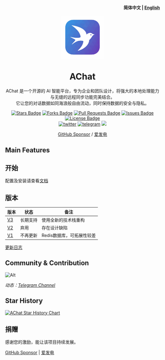 <h4 align="right"><strong>简体中文</strong> | <a href="./README_CN.md">
English</a></h4>
<p align="center">
    <img src="./docs/public/icon.png" width=138/>
</p>
<h1 align="center">AChat</h1>
<p align="center">AChat 是一个开源的 AI 智能平台，专为企业和团队设计，将强大的本地处理能力与无缝的远程同步功能完美结合。<br/> 它让您的对话数据如同海浪般自由流动，同时保持数据的安全与隐私。</p>

<p align="center">
  <a href="https://github.com/AprilNEA/AChat/stargazers"><img src="https://img.shields.io/github/stars/AprilNEA/AChat" alt="Stars Badge"/></a>
  <a href="https://github.com/AprilNEA/AChat/network/members"><img src="https://img.shields.io/github/forks/AprilNEA/AChat" alt="Forks Badge"/></a>
  <a href="https://github.com/AprilNEA/AChat/pulls"><img src="https://img.shields.io/github/issues-pr/AprilNEA/AChat" alt="Pull Requests Badge"/></a>
  <a href="https://github.com/AprilNEA/AChat/issues"><img src="https://img.shields.io/github/issues-closed/AprilNEA/AChat" alt="Issues Badge"/></a>
  <a href="https://github.com/AprilNEA/AChat/blob/main/LICENSE"><img src="https://img.shields.io/github/license/AprilNEA/AChat" alt="License Badge"/></a>
  <br/> 
  <a href="https://twitter.com/AprilNEA" target="_blank">
    <img alt="twitter" src="https://img.shields.io/twitter/follow/AprilNEA"></a>
  <a href="https://t.me/achatlab" target="_blank">
    <img alt="telegram" src="https://img.shields.io/badge/channel-telegram-blueviolet?style=flat&logo=Telegram"></a>
  <img src="https://hits.aprilnea.com/hits?url=https://github.com/AprilNEA/AChat" />
</p>


<div align="center">

[GitHub Sponsor](https://github.com/sponsors/AprilNEA) / [爱发电](https://afdian.net/a/aprilnea)

</div>

## Main Features
 

## 开始

配置及安装请查看[文档](https://manual.sku.moe/project/chatgpt-admin-web)

## 版本

| 版本                                                          | 状态     | 备注                      |
| ------------------------------------------------------------- | -------- | ------------------------- |
| [V3](https://github.com/AprilNEA/ChatGPT-Admin-Web/tree/v3)   | 长期支持 | 使用全新的技术栈重构      |
| [V2](https://github.com/AprilNEA/ChatGPT-Admin-Web/tree/v2)   | 弃用     | 存在设计缺陷              |
| [V1](https://github.com/AprilNEA/ChatGPT-Admin-Web/tree/main) | 不再更新 | Redis数据库，可拓展性较差 |

[更新日志](https://manual.sku.moe/project/chatgpt-admin-web/update-log)

## Community & Contribution

![Alt](https://repobeats.axiom.co/api/embed/67fc3464887e0956a6225b4c5c6579c2699d8363.svg "Repobeats analytics image")

*动态：[Telegram Channel](https://t.me/ChatGPTAdminWebChannel)*

## Star History

[![AChat Star History Chart](https://api.star-history.com/svg?repos=AprilNEA/AChat&type=Timeline)](https://www.star-history.com/#AprilNEA/AChat&Timeline)

## 捐赠

感谢您的激励，能让该项目持续发展。

[GitHub Sponsor](https://github.com/sponsors/AprilNEA)  |  [爱发电](https://afdian.net/a/aprilnea)

